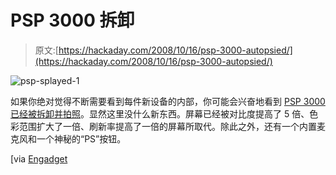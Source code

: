 # PSP 3000 拆卸

> 原文:[https://hackaday.com/2008/10/16/psp-3000-autopsied/](https://hackaday.com/2008/10/16/psp-3000-autopsied/)

![](../Images/9bf2465774ce981281275747703e4979.png "psp-splayed-1")

如果你绝对觉得不断需要看到每件新设备的内部，你可能会兴奋地看到 [PSP 3000](http://www.mahalo.com/PSP_3000_Hacks "PSP 3000 Hacks - Mahalo") [已经被拆卸并拍照](http://pc.watch.impress.co.jp/docs/2008/1016/psp.htm)。显然这里没什么新东西。屏幕已经被对比度提高了 5 倍、色彩范围扩大了一倍、刷新率提高了一倍的屏幕所取代。除此之外，还有一个内置麦克风和一个神秘的“PS”按钮。

[via [Engadget](http://www.engadget.com/2008/10/16/psp-3000-ripped-to-shreds-for-your-enjoyment/)